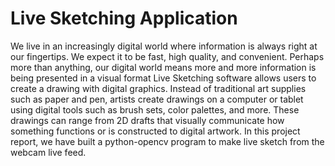 # Live Sketching Application

We live in an increasingly digital world where information is always right at our fingertips. We expect it to be fast, high quality, and convenient. Perhaps more than anything, our digital world means more and more information is being presented in a visual format Live Sketching software allows users to create a drawing with digital graphics. Instead of traditional art supplies such as paper and pen, artists create drawings on a computer or tablet using digital tools such as brush sets, color palettes, and more. These drawings can range from 2D drafts that visually communicate how something functions or is constructed to digital artwork. In this project report, we have built a python-opencv program to make live sketch from the webcam live feed.

